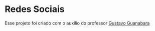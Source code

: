 # Redes Sociais
 Esse projeto foi criado com o auxílio do professor <a href="https://www.youtube.com/channel/UCrWvhVmt0Qac3HgsjQK62FQ">Gustavo Guanabara</a>
